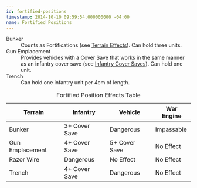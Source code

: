 ```yaml
---
id: fortified-positions
timestamp: 2014-10-10 09:59:54.000000000 -04:00
name: Fortified Positions
---
```

<dl>
	<dt>Bunker</dt>
	<dd>Counts as Fortifications (see <a href="../tournament-pack/#terrain_effects">Terrain Effects</a>). Can hold three units.</dd>
	<dt>Gun Emplacement</dt>
	<dd>Provides vehicles with a Cover Save that works in the same manner as an infantry cover save (see <a href="../tournament-pack/#infantry_cover_saves">Infantry Cover Saves</a>). Can hold one unit.</dd>
	<dt>Trench</dt>
	<dd>Can hold one infantry unit per 4<abbr>cm</abbr> of length.</dd>
</dl>

<table id="fortified_position_effects_table">
	<caption>Fortified Position Effects Table</caption>
	<thead>
		<tr>
			<th>Terrain</th>
			<th>Inf<span>antry</span></th>
			<th>Veh<span>icle</span></th>
			<th>W<span>ar </span>E<span>ngine</span></th>
		</tr>
	</thead>
	<tbody>
		<tr>
			<td>Bunker</td>
			<td>3+<span> Cover Save</span></td>
			<td>D<span>angerous</span></td>
			<td>I<span>mpassable</span></td>
		</tr>
		<tr>
			<td>Gun Emplacement</td>
			<td>4+<span> Cover Save</span></td>
			<td>5+<span> Cover Save</span></td>
			<td><span>No Effect</span></td>
		</tr>
		<tr>
			<td>Razor Wire</td>
			<td>D<span>angerous</span></td>
			<td><span>No Effect</span></td>
			<td><span>No Effect</span></td>
		</tr>
		<tr>
			<td>Trench</td>
			<td>4+<span> Cover Save</span></td>
			<td>D<span>angerous</span></td>
			<td><span>No Effect</span></td>
		</tr>
	</tbody>
</table>